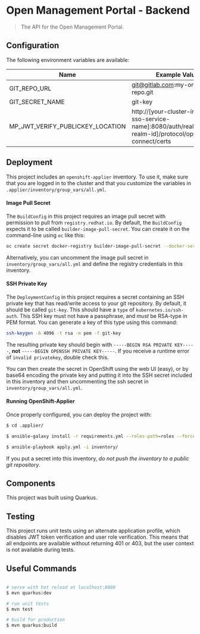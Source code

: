# Open Management Portal - Backend

> The API for the Open Management Portal.

## Configuration

The following environment variables are available:

| Name | Example Value | Required |
|------|---------------|----------|
| GIT_REPO_URL | git@gitlab.com:my-org/omp-repo.git | True |
| GIT_SECRET_NAME | git-key | True |
| MP_JWT_VERIFY_PUBLICKEY_LOCATION | http://[your-cluster-internal-sso-service-name]:8080/auth/realms/[your-realm-id]/protocol/openid-connect/certs | True |

## Deployment

This project includes an `openshift-applier` inventory. To use it, make sure that you are logged in to the cluster and that you customize the variables in `.applier/inventory/group_vars/all.yml`. 

#### Image Pull Secret

The `BuildConfig` in this project requires an image pull secret with permission to pull from `registry.redhat.io`. By default, the `BuildConfig` expects it to be called `builder-image-pull-secret`. You can create it on the command-line using `oc` like this:

```bash
oc create secret docker-registry builder-image-pull-secret --docker-server=registry.redhat.io --docker-username=[your-username] --docker-password=[your-password] --docker-email=[anything]
```

Alternatively, you can uncomment the image pull secret in `inventory/group_vars/all.yml` and define the registry credentials in this inventory.

#### SSH Private Key

The `DeploymentConfig` in this project requires a secret containing an SSH private key that has read/write access to your git repository. By default, it should be called `git-key`. This should have a `type` of `kubernetes.io/ssh-auth`. This SSH key must not have a passphrase, and _must_ be RSA-type in PEM format. You can generate a key of this type using this command:

```bash
ssh-keygen -b 4096 -t rsa -m pem -f git-key
```

The resulting private key should begin with `-----BEGIN RSA PRIVATE KEY-----`, **not** `-----BEGIN OPENSSH PRIVATE KEY-----`. If you receive a runtime error of `invalid privatekey`, double check this.

You can then create the secret in OpenShift using the web UI (easy), or by base64 encoding the private key and putting it into the SSH secret included in this inventory and then uncommenting the ssh secret in `inventory/group_vars/all.yml`.

#### Running OpenShift-Applier

Once properly configured, you can deploy the project with:

```bash
$ cd .applier/

$ ansible-galaxy install -r requirements.yml --roles-path=roles --force

$ ansible-playbook apply.yml -i inventory/
```

If you put a secret into this inventory, _do not push the inventory to a public git repository_.

## Components

This project was built using Quarkus.

## Testing

This project runs unit tests using an alternate application profile, which disables JWT token verification and user role verification. This means that all endpoints are available without returning 401 or 403, but the user context is not available during tests.

## Useful Commands

``` bash

# serve with hot reload at localhost:8080
$ mvn quarkus:dev

# run unit tests
$ mvn test

# build for production
$ mvn quarkus:build

```
